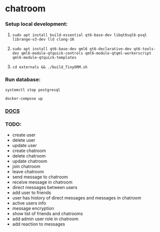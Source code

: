 # chatroom

### Setup local development:

1. ```sudo apt install build-essential qt6-base-dev libqt6sql6-psql librange-v3-dev lld clang-16 ```

3. ```sudo apt install qt6-base-dev qml6 qt6-declarative-dev qt6-tools-dev qml6-module-qtquick-controls qml6-module-qtqml-workerscript qml6-module-qtquick-templates```

6. ```cd externals && ./build_TinyORM.sh```

### Run database:

```systemctl stop postgresql```

```docker-compose up```

### [DOCS](docs/README.md)

### TODO:

* create user
* delete user
* update user
* create chatroom
* delete chatroom
* update chatroom
* join chatroom
* leave chatroom
* send message to chatroom
* receive message in chatroom
* direct messages between users
* add user to friends
* user has history of direct messages and messages in chatroom
* active users info
* message encryption
* show list of friends and chatrooms
* add admin user role in chatroom
* add reaction to messages
